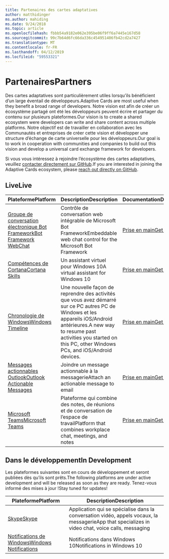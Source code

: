 ```yaml
---
title: Partenaires des cartes adaptatives
author: matthidinger
ms.author: mahiding
ms.date: 9/24/2018
ms.topic: article
ms.openlocfilehash: fbbb54a9182e062e395be06f9ff6a7445e167d58
ms.sourcegitcommit: 99c7b64d6fc66da336c454951406fb42cd2a7427
ms.translationtype: MT
ms.contentlocale: fr-FR
ms.lasthandoff: 04/12/2019
ms.locfileid: "59553321"
---
```

# <a name="partners"></a><span data-ttu-id="b0ebe-102">Partenaires</span><span class="sxs-lookup"><span data-stu-id="b0ebe-102">Partners</span></span> 

<span data-ttu-id="b0ebe-103">Des cartes adaptatives sont particulièrement utiles lorsqu’ils bénéficient d’un large éventail de développeurs.</span><span class="sxs-lookup"><span data-stu-id="b0ebe-103">Adaptive Cards are most useful when they benefit a broad range of developers.</span></span> <span data-ttu-id="b0ebe-104">Notre vision est afin de créer un écosystème partagé ont été les développeurs peuvent écrire et partager du contenu sur plusieurs plateformes.</span><span class="sxs-lookup"><span data-stu-id="b0ebe-104">Our vision is to create a shared ecosystem were developers can write and share content across multiple platforms.</span></span> <span data-ttu-id="b0ebe-105">Notre objectif est de travailler en collaboration avec les Communautés et entreprises de créer cette vision et développer une structure d’échange de carte universelle pour les développeurs.</span><span class="sxs-lookup"><span data-stu-id="b0ebe-105">Our goal is to work in cooperation with communities and companies to build out this vision and develop a universal card exchange framework for developers.</span></span>

<span data-ttu-id="b0ebe-106">Si vous vous intéressez à rejoindre l’écosystème des cartes adaptatives, veuillez [contacter directement sur GitHub](https://github.com/Microsoft/AdaptiveCards).</span><span class="sxs-lookup"><span data-stu-id="b0ebe-106">If you are interested in joining the Adaptive Cards ecosystem, please [reach out directly on GitHub](https://github.com/Microsoft/AdaptiveCards).</span></span>

## <a name="live"></a><span data-ttu-id="b0ebe-107">Live</span><span class="sxs-lookup"><span data-stu-id="b0ebe-107">Live</span></span>

<span data-ttu-id="b0ebe-108">Plateforme</span><span class="sxs-lookup"><span data-stu-id="b0ebe-108">Platform</span></span> | <span data-ttu-id="b0ebe-109">Description</span><span class="sxs-lookup"><span data-stu-id="b0ebe-109">Description</span></span> | <span data-ttu-id="b0ebe-110">Documentation</span><span class="sxs-lookup"><span data-stu-id="b0ebe-110">Documentation</span></span> | <span data-ttu-id="b0ebe-111">Version</span><span class="sxs-lookup"><span data-stu-id="b0ebe-111">Version</span></span>
---------|-------------|---------------|---------
[<span data-ttu-id="b0ebe-112">Groupe de conversation électronique Bot Framework</span><span class="sxs-lookup"><span data-stu-id="b0ebe-112">Bot Framework WebChat</span></span>](https://github.com/Microsoft/BotFramework-WebChat)  | <span data-ttu-id="b0ebe-113">Contrôle de conversation web intégrable de Microsoft Bot Framework</span><span class="sxs-lookup"><span data-stu-id="b0ebe-113">Embeddable web chat control for the Microsoft Bot Framework</span></span> | [<span data-ttu-id="b0ebe-114">Prise en main</span><span class="sxs-lookup"><span data-stu-id="b0ebe-114">Get Started</span></span>](https://docs.microsoft.com/en-us/adaptive-cards/get-started/bots) | <span data-ttu-id="b0ebe-115">1.0</span><span class="sxs-lookup"><span data-stu-id="b0ebe-115">1.0</span></span>
[<span data-ttu-id="b0ebe-116">Compétences de Cortana</span><span class="sxs-lookup"><span data-stu-id="b0ebe-116">Cortana Skills</span></span>](https://docs.microsoft.com/en-us/cortana/skills/adaptive-cards) | <span data-ttu-id="b0ebe-117">Un assistant virtuel pour Windows 10</span><span class="sxs-lookup"><span data-stu-id="b0ebe-117">A virtual assistant for Windows 10</span></span> | [<span data-ttu-id="b0ebe-118">Prise en main</span><span class="sxs-lookup"><span data-stu-id="b0ebe-118">Get Started</span></span>](https://docs.microsoft.com/en-us/adaptive-cards/get-started/bots) | <span data-ttu-id="b0ebe-119">1.0</span><span class="sxs-lookup"><span data-stu-id="b0ebe-119">1.0</span></span>
[<span data-ttu-id="b0ebe-120">Chronologie de Windows</span><span class="sxs-lookup"><span data-stu-id="b0ebe-120">Windows Timeline</span></span>](https://blogs.windows.com/windowsexperience/2017/12/19/announcing-windows-10-insider-preview-build-17063-pc/) | <span data-ttu-id="b0ebe-121">Une nouvelle façon de reprendre des activités que vous avez démarré sur ce PC autres PC de Windows et les appareils iOS/Android antérieures.</span><span class="sxs-lookup"><span data-stu-id="b0ebe-121">A new way to resume past activities you started on this PC, other Windows PCs, and iOS/Android devices.</span></span> | [<span data-ttu-id="b0ebe-122">Prise en main</span><span class="sxs-lookup"><span data-stu-id="b0ebe-122">Get Started</span></span>](https://docs.microsoft.com/en-us/adaptive-cards/get-started/windows) | <span data-ttu-id="b0ebe-123">1.0</span><span class="sxs-lookup"><span data-stu-id="b0ebe-123">1.0</span></span>
[<span data-ttu-id="b0ebe-124">Messages actionnables Outlook</span><span class="sxs-lookup"><span data-stu-id="b0ebe-124">Outlook Actionable Messages</span></span>](https://docs.microsoft.com/en-us/outlook/actionable-messages/)  | <span data-ttu-id="b0ebe-125">Joindre un message actionnable à la messagerie</span><span class="sxs-lookup"><span data-stu-id="b0ebe-125">Attach an actionable message to email</span></span> | [<span data-ttu-id="b0ebe-126">Prise en main</span><span class="sxs-lookup"><span data-stu-id="b0ebe-126">Get Started</span></span>](https://docs.microsoft.com/en-us/outlook/actionable-messages/) | <span data-ttu-id="b0ebe-127">1.0</span><span class="sxs-lookup"><span data-stu-id="b0ebe-127">1.0</span></span>
[<span data-ttu-id="b0ebe-128">Microsoft Teams</span><span class="sxs-lookup"><span data-stu-id="b0ebe-128">Microsoft Teams</span></span>](https://products.office.com/en-US/microsoft-teams/group-chat-software) | <span data-ttu-id="b0ebe-129">Plateforme qui combine des notes, de réunions et de conversation de l’espace de travail</span><span class="sxs-lookup"><span data-stu-id="b0ebe-129">Platform that combines workplace chat, meetings, and notes</span></span> | [<span data-ttu-id="b0ebe-130">Prise en main</span><span class="sxs-lookup"><span data-stu-id="b0ebe-130">Get Started</span></span>](https://docs.microsoft.com/en-us/microsoftteams/platform/concepts/cards/cards-reference#adaptive-card) | <span data-ttu-id="b0ebe-131">1.0</span><span class="sxs-lookup"><span data-stu-id="b0ebe-131">1.0</span></span>

## <a name="in-development"></a><span data-ttu-id="b0ebe-132">Dans le développement</span><span class="sxs-lookup"><span data-stu-id="b0ebe-132">In Development</span></span>

<span data-ttu-id="b0ebe-133">Les plateformes suivantes sont en cours de développement et seront publiées dès qu’ils sont prêts.</span><span class="sxs-lookup"><span data-stu-id="b0ebe-133">The following platforms are under active development and will be released as soon as they are ready.</span></span> <span data-ttu-id="b0ebe-134">Tenez-vous informé des mises à jour !</span><span class="sxs-lookup"><span data-stu-id="b0ebe-134">Stay tuned for updates!</span></span>

<span data-ttu-id="b0ebe-135">Plateforme</span><span class="sxs-lookup"><span data-stu-id="b0ebe-135">Platform</span></span> | <span data-ttu-id="b0ebe-136">Description</span><span class="sxs-lookup"><span data-stu-id="b0ebe-136">Description</span></span> 
---------|------------
[<span data-ttu-id="b0ebe-137">Skype</span><span class="sxs-lookup"><span data-stu-id="b0ebe-137">Skype</span></span>](https://www.skype.com/en/)  | <span data-ttu-id="b0ebe-138">Application qui se spécialise dans la conversation vidéo, appels vocaux, la messagerie</span><span class="sxs-lookup"><span data-stu-id="b0ebe-138">App that specializes in video chat, voice calls, messaging</span></span> 
[<span data-ttu-id="b0ebe-139">Notifications de Windows</span><span class="sxs-lookup"><span data-stu-id="b0ebe-139">Windows Notifications</span></span>](https://docs.microsoft.com/en-us/windows/uwp/design/shell/tiles-and-notifications/adaptive-interactive-toasts)  | <span data-ttu-id="b0ebe-140">Notifications dans Windows 10</span><span class="sxs-lookup"><span data-stu-id="b0ebe-140">Notifications in Windows 10</span></span>



